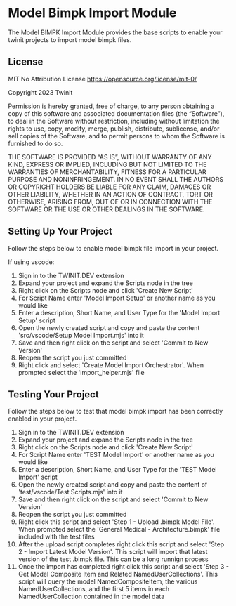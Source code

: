 # Model Bimpk Import Module

The Model BIMPK Import Module provides the base scripts to enable your twinit projects
to import model bimpk files.

## License

MIT No Attribution License
https://opensource.org/license/mit-0/

Copyright 2023 Twinit

Permission is hereby granted, free of charge, to any person obtaining a copy of this software and 
associated documentation files (the “Software”), to deal in the Software without restriction, including 
without limitation the rights to use, copy, modify, merge, publish, distribute, sublicense, and/or sell 
copies of the Software, and to permit persons to whom the Software is furnished to do so.

THE SOFTWARE IS PROVIDED “AS IS”, WITHOUT WARRANTY OF ANY KIND, EXPRESS OR IMPLIED, INCLUDING BUT NOT LIMITED 
TO THE WARRANTIES OF MERCHANTABILITY, FITNESS FOR A PARTICULAR PURPOSE AND NONINFRINGEMENT. IN NO EVENT SHALL 
THE AUTHORS OR COPYRIGHT HOLDERS BE LIABLE FOR ANY CLAIM, DAMAGES OR OTHER LIABILITY, WHETHER IN AN ACTION OF 
CONTRACT, TORT OR OTHERWISE, ARISING FROM, OUT OF OR IN CONNECTION WITH THE SOFTWARE OR THE USE OR OTHER 
DEALINGS IN THE SOFTWARE.

## Setting Up Your Project

Follow the steps below to enable model bimpk file import in your project.

If using vscode:

1. Sign in to the TWINIT.DEV extension
2. Expand your project and expand the Scripts node in the tree
3. Right click on the Scripts node and click 'Create New Script'
4. For Script Name enter 'Model Import Setup' or another name as you would like
5. Enter a description, Short Name, and User Type for the 'Model Import Setup' script
6. Open the newly created script and copy and paste the content 'src/vscode/Setup Model Import.mjs' into it
7. Save and then right click on the script and select 'Commit to New Version'
8. Reopen the script you just committed
9. Right click and select 'Create Model Import Orchestrator'. When prompted select the 'import_helper.mjs' file

## Testing Your Project

Follow the steps below to test that model bimpk import has been correctly enabled in your project.

1. Sign in to the TWINIT.DEV extension
2. Expand your project and expand the Scripts node in the tree
3. Right click on the Scripts node and click 'Create New Script'
4. For Script Name enter 'TEST Model Import' or another name as you would like
5. Enter a description, Short Name, and User Type for the 'TEST Model Import' script
6. Open the newly created script and copy and paste the content of 'test/vscode/Test Scripts.mjs' into it
7. Save and then right click on the script and select 'Commit to New Version'
8. Reopen the script you just committed
9. Right click this script and select 'Step 1 - Upload .bimpk Model File'. When prompted select the 'General Medical - Architecture.bimpk' file included with the test files
10. After the upload script completes right click this script and select 'Step 2 - Import Latest Model Version'. This script will import that latest version of the test .bimpk file. This can be a long runnign process
11. Once the import has completed right click this script and select 'Step 3 - Get Model Composite Item and Related NamedUserCollections'. This script will query the model NamedCompositeItem, the various NamedUserCollections, and the first 5 items in each NamedUserCollection contained in the model data